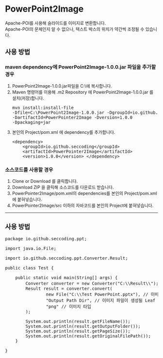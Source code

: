 # PowerPoint2Image
Apache-POI를 사용해 슬라이드를 이미지로 변환합니다.<br/> 
Apache-POI의 문제인지 알 수 없으나, 텍스트 박스의 위치가 약간씩 조정될 수 있습니다.

## 사용 방법
### maven dependency에 PowerPoint2Image-1.0.0.jar 파일을 추가할 경우
1. PowerPoint2Image-1.0.0.jar파일을 C:\에 복사합니다.
1. Maven 명령어를 이용해 .m2 Repository 에 PowerPoint2Image-1.0.0.jar 를 설치(저장)합니다.<pre>mvn install:install-file -Dfile=C:\PowerPoint2Image-1.0.0.jar -DgroupId=io.github.seccoding -DartifactId=PowerPointer2Image -Dversion=1.0.0 -Dpackaging=jar</pre>
1. 본인의 Project/pom.xml 에 dependency를 추가합니다.<pre>
	&lt;dependency&gt;
	&nbsp;&nbsp;&nbsp;&nbsp;&lt;groupId&gt;io.github.seccoding&lt;/groupId&gt;
	&nbsp;&nbsp;&nbsp;&nbsp;&lt;artifactId&gt;PowerPointer2Image&lt;/artifactId&gt;
	&nbsp;&nbsp;&nbsp;&nbsp;&lt;version&gt;1.0.0&lt;/version&gt;
	&lt;/dependency&gt;
</pre>

### 소스코드를 사용할 경우
1. Clone or Download 를 클릭합니다.
1. Download ZIP 을 클릭해 소스코드를 다운로드 받습니다.
1. PowerPointer2Image/pom.xml의 dependencies를 본인의 Project/pom.xml 에 붙혀넣습니다.
1. PowerPointer2Image/src 이하의 자바코드를 본인의 Project에 붙혀넣습니다. 
---

## 사용 방법
<pre>
package io.github.seccoding.ppt;

import java.io.File;

import io.github.seccoding.ppt.Converter.Result;

public class Test {

	public static void main(String[] args) {
		Converter converter = new Converter("C:\\Result\\"); // 이미지 파일이 생성될 Root Directory
		Result result = converter.convert(
				new File("C:\\Test PowerPoint.pptx"), // 이미지로 변환할 ppt, pptx 파일 경로
				"Output Path Dir", // 이미지 파일이 생성될 Leaf Directory
				"png" // 이미지 타입
		);
		
		System.out.println(result.getFileName());
		System.out.println(result.getOutputFolder());
		System.out.println(result.getPageSize());
		System.out.println(result.getOriginalFilePath());
	}
	
}
</pre>